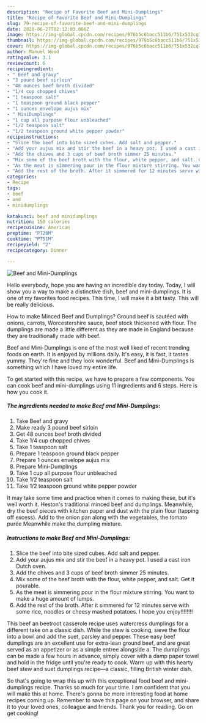 ```yaml
---
description: "Recipe of Favorite Beef and Mini-Dumplings"
title: "Recipe of Favorite Beef and Mini-Dumplings"
slug: 79-recipe-of-favorite-beef-and-mini-dumplings
date: 2020-06-27T02:12:03.066Z
image: https://img-global.cpcdn.com/recipes/976b5c6bacc511b6/751x532cq70/beef-and-mini-dumplings-recipe-main-photo.jpg
thumbnail: https://img-global.cpcdn.com/recipes/976b5c6bacc511b6/751x532cq70/beef-and-mini-dumplings-recipe-main-photo.jpg
cover: https://img-global.cpcdn.com/recipes/976b5c6bacc511b6/751x532cq70/beef-and-mini-dumplings-recipe-main-photo.jpg
author: Manuel Wood
ratingvalue: 3.1
reviewcount: 6
recipeingredient:
- " Beef and gravy"
- "3 pound beef sirloin"
- "48 ounces beef broth divided"
- "1/4 cup chopped chives"
- "1 teaspoon salt"
- "1 teaspoon ground black pepper"
- "1 ounces envelope aujus mix"
- " MiniDumplings"
- "1 cup all purpose flour unbleached"
- "1/2 teaspoon salt"
- "1/2 teaspoon ground white pepper powder"
recipeinstructions:
- "Slice the beef into bite sized cubes. Add salt and pepper."
- "Add your aujus mix and stir the beef in a heavy pot. I used a cast iron Dutch oven."
- "Add the chives and 3 cups of beef broth simmer 25 minutes."
- "Mix some of the beef broth with the flour, white pepper, and salt. Get it pourable."
- "As the meat is simmering pour in the flour mixture stirring. You want to make a huge amount of lumps."
- "Add the rest of the broth. After it simmered for 12 minutes serve with some rice, noodles or cheesy mashed potatoes. I hope you enjoy!!!!!!!!"
categories:
- Recipe
tags:
- beef
- and
- minidumplings

katakunci: beef and minidumplings 
nutrition: 150 calories
recipecuisine: American
preptime: "PT20M"
cooktime: "PT51M"
recipeyield: "2"
recipecategory: Dinner

---
```



![Beef and Mini-Dumplings](https://img-global.cpcdn.com/recipes/976b5c6bacc511b6/751x532cq70/beef-and-mini-dumplings-recipe-main-photo.jpg)

Hello everybody, hope you are having an incredible day today. Today, I will show you a way to make a distinctive dish, beef and mini-dumplings. It is one of my favorites food recipes. This time, I will make it a bit tasty. This will be really delicious.

How to make Minced Beef and Dumplings? Ground beef is sautéed with onions, carrots, Worcestershire sauce, beef stock thickened with flour. The dumplings are made a little different as they are made in England because they are traditionally made with beef.

Beef and Mini-Dumplings is one of the most well liked of recent trending foods on earth. It is enjoyed by millions daily. It's easy, it is fast, it tastes yummy. They're fine and they look wonderful. Beef and Mini-Dumplings is something which I have loved my entire life.


To get started with this recipe, we have to prepare a few components. You can cook beef and mini-dumplings using 11 ingredients and 6 steps. Here is how you cook it.

<!--inarticleads1-->

##### The ingredients needed to make Beef and Mini-Dumplings:

1. Take  Beef and gravy
1. Make ready 3 pound beef sirloin
1. Get 48 ounces beef broth divided
1. Take 1/4 cup chopped chives
1. Take 1 teaspoon salt
1. Prepare 1 teaspoon ground black pepper
1. Prepare 1 ounces envelope aujus mix
1. Prepare  Mini-Dumplings
1. Take 1 cup all purpose flour unbleached
1. Take 1/2 teaspoon salt
1. Take 1/2 teaspoon ground white pepper powder


It may take some time and practice when it comes to making these, but it&#39;s well worth it. Heston&#39;s traditional minced beef and dumplings. Meanwhile, dry the beef pieces with kitchen paper and dust with the plain flour (tapping off excess). Add to the onion pan along with the vegetables, the tomato purée Meanwhile make the dumpling mixture. 

<!--inarticleads2-->

##### Instructions to make Beef and Mini-Dumplings:

1. Slice the beef into bite sized cubes. Add salt and pepper.
1. Add your aujus mix and stir the beef in a heavy pot. I used a cast iron Dutch oven.
1. Add the chives and 3 cups of beef broth simmer 25 minutes.
1. Mix some of the beef broth with the flour, white pepper, and salt. Get it pourable.
1. As the meat is simmering pour in the flour mixture stirring. You want to make a huge amount of lumps.
1. Add the rest of the broth. After it simmered for 12 minutes serve with some rice, noodles or cheesy mashed potatoes. I hope you enjoy!!!!!!!!


This beef an beetroot casserole recipe uses watercress dumplings for a different take on a classic dish. While the stew is cooking, sieve the flour into a bowl and add the suet, parsley and pepper. These easy beef dumplings are an excellent use for extra-lean ground beef, and are great served as an appetizer or as a simple entree alongside a. The dumplings can be made a few hours in advance, simply cover with a damp paper towel and hold in the fridge until you&#39;re ready to cook. Warm up with this hearty beef stew and suet dumplings recipe—a classic, filling British winter dish. 

So that's going to wrap this up with this exceptional food beef and mini-dumplings recipe. Thanks so much for your time. I am confident that you will make this at home. There's gonna be more interesting food at home recipes coming up. Remember to save this page on your browser, and share it to your loved ones, colleague and friends. Thank you for reading. Go on get cooking!
